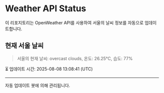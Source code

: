 
# Weather API Status

이 리포지토리는 OpenWeather API를 사용하여 서울의 날씨 정보를 자동으로 업데이트합니다.

## 현재 서울 날씨
> 서울의 현재 날씨: overcast clouds, 온도: 26.25°C, 습도: 77%

⏳ 업데이트 시간: 2025-08-08 13:08:41 (UTC)

---
자동 업데이트 봇에 의해 관리됩니다.
